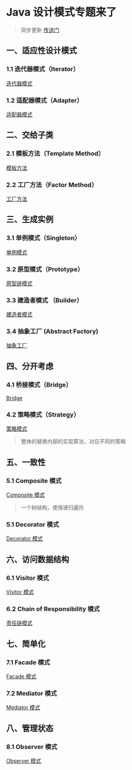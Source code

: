 # Java 设计模式专题来了
> 同步更新 [传送门](https://www.yuque.com/u300253/learnjava/ogxg5p)    

## 一、适应性设计模式  
###  1.1 迭代器模式（Iterator）  
[迭代器模式](https://www.yuque.com/gorit/learnjava/ogxg5p)  

### 1.2 适配器模式（Adapter）  
[适配器模式](https://www.yuque.com/gorit/learnjava/bmvqdb)  

## 二、交给子类  
### 2.1 模板方法（Template Method）  
[模板方法](https://www.yuque.com/gorit/learnjava/zrukp1)  

### 2.2 工厂方法（Factor Method）  
[工厂方法](https://www.yuque.com/gorit/learnjava/ayhwdh)  

## 三、生成实例  
### 3.1 单例模式（Singleton）  
[单例模式](https://www.yuque.com/gorit/learnjava/yxhw7i)  

### 3.2 原型模式（Prototype）  
[原型链模式](https://www.yuque.com/gorit/learnjava/hern8t)    

### 3.3 建造者模式 （Builder）   
[建造者模式](https://www.yuque.com/gorit/learnjava/xsqbsh)    

### 3.4 抽象工厂 (Abstract Factory)  
[抽象工厂](https://www.yuque.com/gorit/learnjava/fq7rfm)  

## 四、分开考虑  
### 4.1 桥接模式（Bridge）  
[Bridge](https://www.yuque.com/gorit/learnjava/tqvgb8)  

### 4.2 策略模式（Strategy）
[策略模式](https://www.yuque.com/gorit/learnjava/dyudoo)  
> 整体的替换内部的实现算法，对应不同的策略

## 五、一致性  
### 5.1 Composite 模式  
[Composite 模式](https://www.yuque.com/gorit/learnjava/eaa021)  
> 一个树结构，使用递归遍历

### 5.1 Decorator 模式  
[Decorator 模式](https://www.yuque.com/gorit/learnjava/maxsgr)  

## 六、访问数据结构
### 6.1 Visitor 模式
[Visitor 模式](https://www.yuque.com/gorit/learnjava/fgw71w)  

### 6.2 Chain of Responsibility 模式
[责任链模式](https://www.yuque.com/gorit/learnjava/segh96)

## 七、简单化
### 7.1 Facade 模式
[Facade 模式](https://www.yuque.com/gorit/learnjava/ua4r9y)

### 7.2 Mediator 模式
[Mediator 模式](https://www.yuque.com/gorit/learnjava/qma7e8)

## 八、管理状态
### 8.1 Observer 模式
[Observer 模式](https://www.yuque.com/gorit/learnjava/cgl33e)